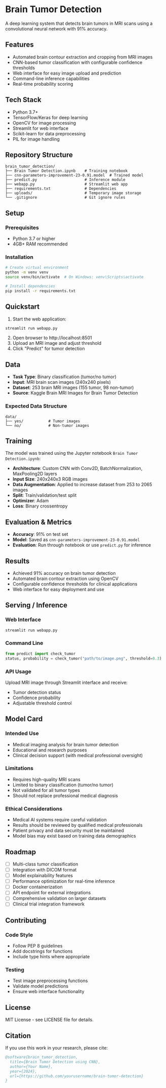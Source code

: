 # Brain Tumor Detection

A deep learning system that detects brain tumors in MRI scans using a convolutional neural network with 91% accuracy.

## Features

- Automated brain contour extraction and cropping from MRI images
- CNN-based tumor classification with configurable confidence thresholds
- Web interface for easy image upload and prediction
- Command-line inference capabilities
- Real-time probability scoring

## Tech Stack

- Python 3.7+
- TensorFlow/Keras for deep learning
- OpenCV for image processing
- Streamlit for web interface
- Scikit-learn for data preprocessing
- PIL for image handling

## Repository Structure

```
brain_tumor_detection/
├── Brain Tumor Detection.ipynb    # Training notebook
├── cnn-parameters-improvement-23-0.91.model  # Trained model
├── predict.py                     # Inference module
├── webapp.py                      # Streamlit web app
├── requirements.txt               # Dependencies
├── uploads/                       # Temporary image storage
└── .gitignore                     # Git ignore rules
```

## Setup

### Prerequisites
- Python 3.7 or higher
- 4GB+ RAM recommended

### Installation
```bash
# Create virtual environment
python -m venv venv
source venv/bin/activate  # On Windows: venv\Scripts\activate

# Install dependencies
pip install -r requirements.txt
```

## Quickstart

1. Start the web application:
```bash
streamlit run webapp.py
```

2. Open browser to http://localhost:8501
3. Upload an MRI image and adjust threshold
4. Click "Predict" for tumor detection

## Data

- **Task Type**: Binary classification (tumor/no tumor)
- **Input**: MRI brain scan images (240x240 pixels)
- **Dataset**: 253 brain MRI images (155 tumor, 98 non-tumor)
- **Source**: Kaggle Brain MRI Images for Brain Tumor Detection

### Expected Data Structure
```
data/
├── yes/           # Tumor images
└── no/            # Non-tumor images
```

## Training

The model was trained using the Jupyter notebook `Brain Tumor Detection.ipynb`:

- **Architecture**: Custom CNN with Conv2D, BatchNormalization, MaxPooling2D layers
- **Input Size**: 240x240x3 RGB images
- **Data Augmentation**: Applied to increase dataset from 253 to 2065 images
- **Split**: Train/validation/test split
- **Optimizer**: Adam
- **Loss**: Binary crossentropy

## Evaluation & Metrics

- **Accuracy**: 91% on test set
- **Model**: Saved as `cnn-parameters-improvement-23-0.91.model`
- **Evaluation**: Run through notebook or use `predict.py` for inference

## Results

- Achieved 91% accuracy on brain tumor detection
- Automated brain contour extraction using OpenCV
- Configurable confidence thresholds for clinical applications
- Web interface for easy deployment and use

## Serving / Inference

### Web Interface
```bash
streamlit run webapp.py
```

### Command Line
```python
from predict import check_tumor
status, probability = check_tumor("path/to/image.png", threshold=0.3)
```

### API Usage
Upload MRI image through Streamlit interface and receive:
- Tumor detection status
- Confidence probability
- Adjustable threshold control

## Model Card

### Intended Use
- Medical imaging analysis for brain tumor detection
- Educational and research purposes
- Clinical decision support (with medical professional oversight)

### Limitations
- Requires high-quality MRI scans
- Limited to binary classification (tumor/no tumor)
- Not validated for all tumor types
- Should not replace professional medical diagnosis

### Ethical Considerations
- Medical AI systems require careful validation
- Results should be reviewed by qualified medical professionals
- Patient privacy and data security must be maintained
- Model bias may exist based on training data demographics

## Roadmap

- [ ] Multi-class tumor classification
- [ ] Integration with DICOM format
- [ ] Model explainability features
- [ ] Performance optimization for real-time inference
- [ ] Docker containerization
- [ ] API endpoint for external integrations
- [ ] Comprehensive validation on larger datasets
- [ ] Clinical trial integration framework

## Contributing

### Code Style
- Follow PEP 8 guidelines
- Add docstrings for functions
- Include type hints where appropriate

### Testing
- Test image preprocessing functions
- Validate model predictions
- Ensure web interface functionality

## License

MIT License - see LICENSE file for details.

## Citation

If you use this work in your research, please cite:

```bibtex
@software{brain_tumor_detection,
  title={Brain Tumor Detection using CNN},
  author={Your Name},
  year={2024},
  url={https://github.com/yourusername/brain-tumor-detection}
}
``` 